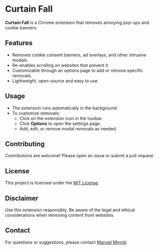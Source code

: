 # Curtain Fall

**Curtain Fall** is a Chrome extension that removes annoying pop-ups and cookie banners.

## Features

-   Removes cookie consent banners, ad overlays, and other intrusive modals.
-   Re-enables scrolling on websites that prevent it.
-   Customizable through an options page to add or remove specific removals.
-   Lightweight, open-source and easy to use.

## Usage

-   The extension runs automatically in the background.
-   To customize removals:
    -   Click on the extension icon in the toolbar.
    -   Click **Options** to open the settings page.
    -   Add, edit, or remove modal removals as needed.

## Contributing

Contributions are welcome! Please open an issue or submit a pull request.

## License

This project is licensed under the [MIT License](LICENSE).

## Disclaimer

Use this extension responsibly. Be aware of the legal and ethical considerations when removing content from websites.

## Contact

For questions or suggestions, please contact [Manuel Minniti](hi@manuelminniti.de).
